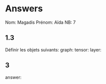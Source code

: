 # Answers

Nom: Magadis
Prénom: Aïda
NB: 7

## 1.3 
Définir les objets suivants:
graph:
tensor:
layer:

## 3
answer:
